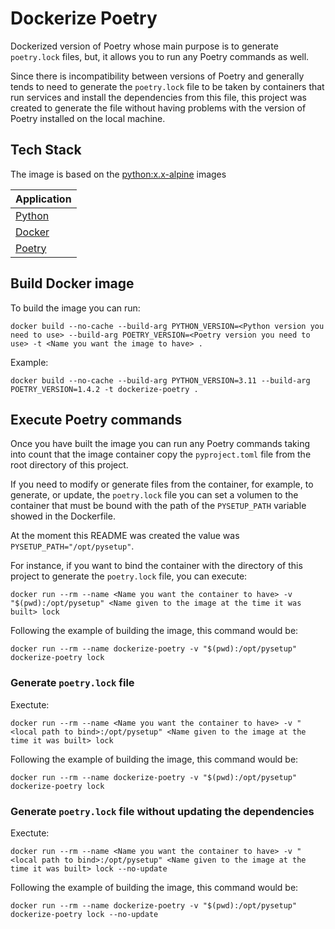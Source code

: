# Dockerize Poetry

Dockerized version of Poetry whose main purpose is to generate `poetry.lock` files, but, it allows you to run any Poetry commands as well.

Since there is incompatibility between versions of Poetry and generally tends to need to generate the `poetry.lock` file to be taken by containers that run services and install the dependencies from this file, this project was created to generate the file without having problems with the version of Poetry installed on the local machine.

## Tech Stack

The image is based on the [python:x.x-alpine](https://hub.docker.com/_/python/tags?page=1&name=alpine) images

| Application                                        |
| -------------------------------------------------- |
| [Python](https://www.python.org/)                  |
| [Docker](https://www.docker.com/)                  |
| [Poetry](https://python-poetry.org/)               |

## Build Docker image

To build the image you can run:

  ```shell
  docker build --no-cache --build-arg PYTHON_VERSION=<Python version you need to use> --build-arg POETRY_VERSION=<Poetry version you need to use> -t <Name you want the image to have> .
  ```

Example:

  ```shell
  docker build --no-cache --build-arg PYTHON_VERSION=3.11 --build-arg POETRY_VERSION=1.4.2 -t dockerize-poetry .
  ```

## Execute Poetry commands

Once you have built the image you can run any Poetry commands taking into count that the image container copy the `pyproject.toml` file from the root directory of this project.

If you need to modify or generate files from the container, for example, to generate, or update, the `poetry.lock` file you can set a volumen to the container that must be bound with the path of the `PYSETUP_PATH` variable showed in the Dockerfile.

At the moment this README was created the value was `PYSETUP_PATH="/opt/pysetup"`.

For instance, if you want to bind the container with the directory of this project to generate the `poetry.lock` file, you can execute:

  ```shell
  docker run --rm --name <Name you want the container to have> -v "$(pwd):/opt/pysetup" <Name given to the image at the time it was built> lock
  ```

Following the example of building the image, this command would be:

  ```shell
  docker run --rm --name dockerize-poetry -v "$(pwd):/opt/pysetup" dockerize-poetry lock
  ```

### Generate `poetry.lock` file

Exectute:

  ```shell
  docker run --rm --name <Name you want the container to have> -v "<local path to bind>:/opt/pysetup" <Name given to the image at the time it was built> lock
  ```

Following the example of building the image, this command would be:

  ```shell
  docker run --rm --name dockerize-poetry -v "$(pwd):/opt/pysetup" dockerize-poetry lock
  ```

### Generate `poetry.lock` file without updating the dependencies

Exectute:

  ```shell
  docker run --rm --name <Name you want the container to have> -v "<local path to bind>:/opt/pysetup" <Name given to the image at the time it was built> lock --no-update
  ```

Following the example of building the image, this command would be:

  ```shell
  docker run --rm --name dockerize-poetry -v "$(pwd):/opt/pysetup" dockerize-poetry lock --no-update
  ```
